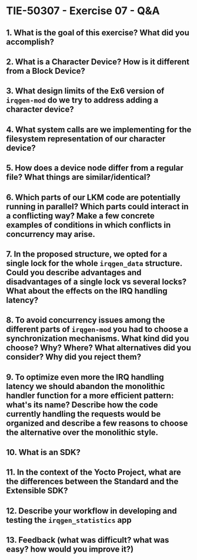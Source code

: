 # TIE-50307 - Exercise 07 - Q&A

## 1. What is the goal of this exercise? What did you accomplish?

## 2. What is a Character Device? How is it different from a Block Device?

## 3. What design limits of the Ex6 version of `irqgen-mod` do we try to address adding a character device?

## 4. What system calls are we implementing for the filesystem representation of our character device?

## 5. How does a device node differ from a regular file? What things are similar/identical?

## 6. Which parts of our LKM code are potentially running in parallel? Which parts could interact in a conflicting way? Make a few concrete examples of conditions in which conflicts in concurrency may arise.

## 7. In the proposed structure, we opted for a single lock for the whole `irqgen_data` structure. Could you describe advantages and disadvantages of a single lock vs several locks? What about the effects on the IRQ handling latency?

## 8. To avoid concurrency issues among the different parts of `irqgen-mod` you had to choose a synchronization mechanisms. What kind did you choose? Why? Where? What alternatives did you consider? Why did you reject them?

## 9. To optimize even more the IRQ handling latency we should abandon the monolithic handler function for a more efficient pattern: what's its name? Describe how the code currently handling the requests would be organized and describe a few reasons to choose the alternative over the monolithic style.

## 10. What is an SDK?

## 11. In the context of the Yocto Project, what are the differences between the Standard and the Extensible SDK?

## 12. Describe your workflow in developing and testing the `irqgen_statistics` app

## 13. Feedback (what was difficult? what was easy? how would you improve it?)

